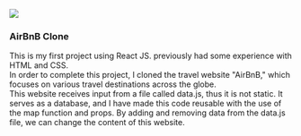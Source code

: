 ![](https://media.tenor.com/wBdBimePSDsAAAAM/its-now-complete-robert-e-fuller.gif)<br>
<h3>AirBnB Clone </h3>
This is my first project using React JS. previously had some experience with HTML and CSS. <br>
In order to complete this project, I cloned the travel website "AirBnB," which focuses on various travel destinations across the globe.
<br>
This website receives input from a file called data.js, thus it is not static.
It serves as a database, and I have made this code reusable with the use of the map function and props.
By adding and removing data from the data.js file, we can change the content of this website.
